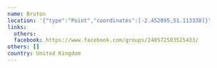 ```yaml
---
name: Bruton
location: '{"type":"Point","coordinates":[-2.452895,51.113338]}'
links:
  others: 
  facebook: https://www.facebook.com/groups/240572503525433/
others: []
country: United Kingdom
---
```

